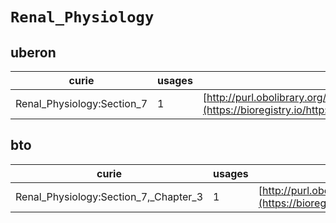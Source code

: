 # `Renal_Physiology`

## uberon

| curie                      |   usages | nodes                                                                                                                 |
|----------------------------|----------|-----------------------------------------------------------------------------------------------------------------------|
| Renal_Physiology:Section_7 |        1 | [http://purl.obolibrary.org/obo/UBERON:0008404](https://bioregistry.io/http://purl.obolibrary.org/obo/UBERON:0008404) |
## bto

| curie                                 |   usages | nodes                                                                                                           |
|---------------------------------------|----------|-----------------------------------------------------------------------------------------------------------------|
| Renal_Physiology:Section_7,_Chapter_3 |        1 | [http://purl.obolibrary.org/obo/BTO:0003576](https://bioregistry.io/http://purl.obolibrary.org/obo/BTO:0003576) |
